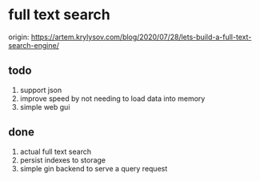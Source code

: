 # full text search
origin: https://artem.krylysov.com/blog/2020/07/28/lets-build-a-full-text-search-engine/

## todo
1. support json
2. improve speed by not needing to load data into memory
3. simple web gui


## done
1. actual full text search 
2. persist indexes to storage
3. simple gin backend to serve a query request
